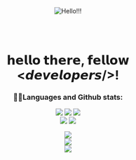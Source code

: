 <div align = "center">
	  <img src="https://media.discordapp.net/attachments/936595673879556138/970839884539523082/08kzKgn.jpeg?width=739&height=170" alt="Hello!!!">

  </br> </br>
  <h1>
    𝗵𝗲𝗹𝗹𝗼 𝘁𝗵𝗲𝗿𝗲, 𝗳𝗲𝗹𝗹𝗼𝘄 <𝙙𝙚𝙫𝙚𝙡𝙤𝙥𝙚𝙧𝙨/>!<br/>
  </h1>

   <h3>
      👨‍💻Languages and Github stats:
  </h3>
<p>
  <img src="https://img.shields.io/badge/java-1f1e1e?style=for-the-badge&logo=java&logoColor=white">
    <img src="https://img.shields.io/badge/python-1f1e1e?style=for-the-badge&logo=python&logoColor=white">
    <img src="https://img.shields.io/badge/Gradle-1f1e1e?style=for-the-badge&logo=Gradle&logoColor=white"></br>
    <img src="https://img.shields.io/badge/IntelliJ-143?style=for-the-badge&logo=intellij-idea&color=1f1e1e&logoColor=white&labelColor=black">
    <img src="https://img.shields.io/badge/Pycharm-143?style=for-the-badge&logo=pycharm&logoColor=white&color=1f1e1e&labelColor=black">
</p>

    
  <img src="https://github-readme-streak-stats.herokuapp.com?user=Jefferson1947&theme=onedark&date_format=M%20j%5B%2C%20Y%5D&hide_border=true">
	<br>
	<img src="https://github-readme-stats.vercel.app/api?username=Jefferson1947&include_all_commits=true&show_icons=true&hide_border=true&hide_title=true&count_private=true&theme=onedark">
	<br>
	<img src="https://github-readme-stats.vercel.app/api/top-langs/?username=Jefferson1947&hide_border=true&theme=onedark">
